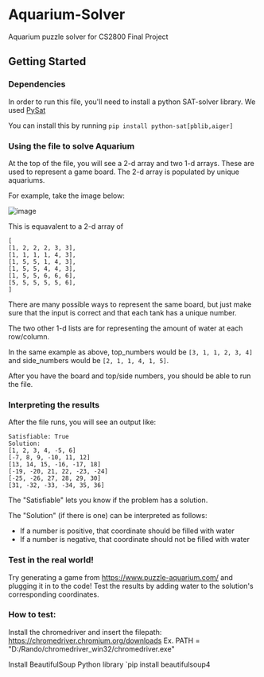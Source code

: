# Aquarium-Solver
Aquarium puzzle solver for CS2800 Final Project


## Getting Started

### Dependencies
In order to run this file, you'll need to install a python SAT-solver library. We used [PySat](https://pysathq.github.io/installation.html)

You can install this by running `pip install python-sat[pblib,aiger]`

### Using the file to solve Aquarium
At the top of the file, you will see a 2-d array and two 1-d arrays. These are used to represent a game board. The 2-d array is populated by unique aquariums.

For example, take the image below:

![image](https://user-images.githubusercontent.com/10966946/114499997-3dbcac80-9bf5-11eb-9c6c-0dfb01567d9d.png)


This is equavalent to a 2-d array of 


```
[
[1, 2, 2, 2, 3, 3],
[1, 1, 1, 1, 4, 3],
[1, 5, 5, 1, 4, 3],
[1, 5, 5, 4, 4, 3],
[1, 5, 5, 6, 6, 6],
[5, 5, 5, 5, 5, 6],
]
```

There are many possible ways to represent the same board, but just make sure that the input is correct and that each tank has a unique number.

The two other 1-d lists are for representing the amount of water at each row/column.

In the same example as above, top_numbers would be ```[3, 1, 1, 2, 3, 4]``` and side_numbers would be ```[2, 1, 1, 4, 1, 5]```.

After you have the board and top/side numbers, you should be able to run the file.

### Interpreting the results

After the file runs, you will see an output like:

```
Satisfiable: True
Solution:
[1, 2, 3, 4, -5, 6]
[-7, 8, 9, -10, 11, 12]
[13, 14, 15, -16, -17, 18]
[-19, -20, 21, 22, -23, -24]
[-25, -26, 27, 28, 29, 30]
[31, -32, -33, -34, 35, 36]
```

The "Satisfiable" lets you know if the problem has a solution.

The "Solution" (if there is one) can be interpreted as follows:

* If a number is positive, that coordinate should be filled with water
* If a number is negative, that coordinate should not be filled with water

### Test in the real world!

Try generating a game from https://www.puzzle-aquarium.com/ and plugging it in to the code! Test the results by adding water to the solution's corresponding coordinates.

### How to test:

Install the chromedriver and insert the filepath:
https://chromedriver.chromium.org/downloads
Ex. PATH = "D:/Rando/chromedriver_win32/chromedriver.exe"

Install BeautifulSoup Python library
`pip install beautifulsoup4
